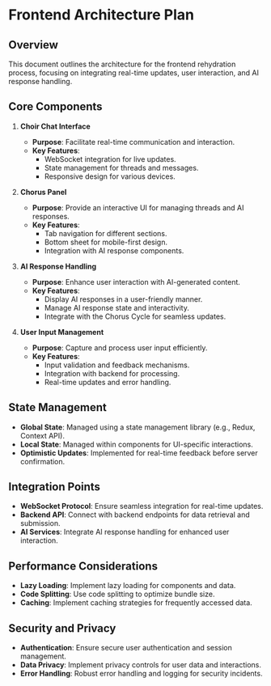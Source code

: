 # Frontend Architecture Plan

## Overview

This document outlines the architecture for the frontend rehydration process, focusing on integrating real-time updates, user interaction, and AI response handling.

## Core Components

1. **Choir Chat Interface**
   - **Purpose**: Facilitate real-time communication and interaction.
   - **Key Features**:
     - WebSocket integration for live updates.
     - State management for threads and messages.
     - Responsive design for various devices.

2. **Chorus Panel**
   - **Purpose**: Provide an interactive UI for managing threads and AI responses.
   - **Key Features**:
     - Tab navigation for different sections.
     - Bottom sheet for mobile-first design.
     - Integration with AI response components.

3. **AI Response Handling**
   - **Purpose**: Enhance user interaction with AI-generated content.
   - **Key Features**:
     - Display AI responses in a user-friendly manner.
     - Manage AI response state and interactivity.
     - Integrate with the Chorus Cycle for seamless updates.

4. **User Input Management**
   - **Purpose**: Capture and process user input efficiently.
   - **Key Features**:
     - Input validation and feedback mechanisms.
     - Integration with backend for processing.
     - Real-time updates and error handling.

## State Management

- **Global State**: Managed using a state management library (e.g., Redux, Context API).
- **Local State**: Managed within components for UI-specific interactions.
- **Optimistic Updates**: Implemented for real-time feedback before server confirmation.

## Integration Points

- **WebSocket Protocol**: Ensure seamless integration for real-time updates.
- **Backend API**: Connect with backend endpoints for data retrieval and submission.
- **AI Services**: Integrate AI response handling for enhanced user interaction.

## Performance Considerations

- **Lazy Loading**: Implement lazy loading for components and data.
- **Code Splitting**: Use code splitting to optimize bundle size.
- **Caching**: Implement caching strategies for frequently accessed data.

## Security and Privacy

- **Authentication**: Ensure secure user authentication and session management.
- **Data Privacy**: Implement privacy controls for user data and interactions.
- **Error Handling**: Robust error handling and logging for security incidents.
